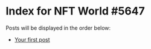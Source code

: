 # Index for NFT World #5647
Posts will be displayed in the order below:

- [Your first post](./001-first.md)

